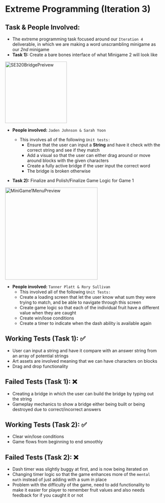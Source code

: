 # Extreme Programming (Iteration 3)

## Task & People Involved: 
- The extreme programming task focused around our `Iteration 4` deliverable, in which we are making a word unscrambling minigame as our *2nd* minigame
- **Task 1):** Create a bare bones interface of what Minigame 2 will look like
<img width = "200" alt = "SE320BridgePreivew" src = https://github.com/ATacoDev/SE-320/assets/146070033/15db327d-d64d-432e-8176-ce8f42963369>

- **People involved:** `Jaden Johnson & Sarah Yoon`
  - This involves all of the following `Unit tests:`
     - Ensure that the user can input a **String** and have it check with the correct string and see if they match
     - Add a visual so that the user can either drag around or move around blocks with the given characters
     - Create a fully active bridge if the user input the correct word
     - The bridge is broken otherwise
   
- **Task 2):** Finalize and Polish/Finalize Game Logic for Game 1
<img width="300" alt="MiniGame1MenuPreview" src="https://github.com/ATacoDev/SE-320/assets/146070033/b42fef1f-732a-4c26-88f3-ec40e0f6ba48">

- **People involved:** `Tanner Platt & Rory Sullivan`
     - This involved all of the following `Unit Tests:`
     - Create a loading screen that let the user know what sum they were trying to match, and be able to navigate through this screen
     - Create game logic so that each of the individual fruit have a different value when they are caught
     - Create win/lose conditions
     - Create a timer to indicate when the dash ability is available again

## Working Tests (Task 1): ✅
- User can input a string and have it compare with an answer string from an array of potential strings
- Art assets are involved meaning that we can have characters on blocks
- Drag and drop functionality
## Failed Tests (Task 1): ❌
- Creating a bridge in which the user can build the bridge by typing out the string
- Gameplay mechanics to show a bridge either being built or being destroyed due to correct/incorrect answers


## Working Tests (Task 2): ✅
- Clear win/lose conditions
- Game flows from beginning to end smoothly
## Failed Tests (Task 2): ❌
- Dash timer was slightly buggy at first, and is now being iterated on
- Changing timer logic so that the game enhances more of the `mental math` instead of just adding with a sum in place
- Problem with the difficulty of the game, need to add functionality to make it easier for player to remember fruit values and also needs feedback for if you caught it or not

